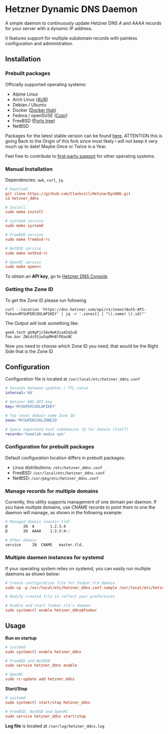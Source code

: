 # Hetzner Dynamic DNS Daemon

A simple daemon to continuously update Hetzner DNS
*A* and *AAAA* records for your server with a dynamic IP address.

It features support for multiple subdomain records with painless
configuration and administration.

## Installation

### Prebuilt packages

Officially supported operating systems:

- Alpine Linux
- Arch Linux ([AUR](https://aur.archlinux.org/packages/hetzner_ddns/))
- Debian / Ubuntu
- Docker ([Docker Hub](https://hub.docker.com/r/filiparag/hetzner_ddns))
- Fedora / openSUSE ([Copr](https://copr.fedorainfracloud.org/coprs/filiparag/hetzner_ddns/))
- FreeBSD ([Ports tree](https://www.freshports.org/dns/hetzner_ddns/))
- NetBSD

Packages for the latest stable version can be found
[here](https://github.com/filiparag/hetzner_ddns/releases/latest). ATTENTION this is going Back to the Origin of this fork since most likely i will not keep it very much up to date!
Maybe Once or Twice in a Year.

Feel free to contribute to [first-party support](./release) for other operating systems.

### Manual Installation

Dependencies: `awk`, `curl`, `jq`.

```ini
# Download
git clone https://github.com/Clankcoll/HetznerDynDNS.git
cd hetzner_ddns

# Install
sudo make install

# systemd service
sudo make systemd

# FreeBSD service
sudo make freebsd-rc

# NetBSD service
sudo make netbsd-rc

# OpenRC service
sudo make openrc
```

To obtain an **API key**, go to [Hetzner DNS Console](https://dns.hetzner.com/settings/api-token).

### Getting the Zone ID

To get the Zone ID please run following
```´sh
curl --location 'https://dns.hetzner.com/api/v1/zones?Auth-API-Token=MYSUPERCOOLAPIKEY' | jq -r '.zones[] | "\(.name) \(.id)"'

```
The Output will look something like:

```
geek.tech gb9gPjc5Ao9wK3ia42qSuQ
foo.bar ZWidz55jw5qdMnBlPDasNC
```
Now you need to choose which Zone ID you need, that would be the Right Side that is the Zone ID

## Configuration

Configuration file is located at `/usr/local/etc/hetzner_ddns.conf`

```sh
# Seconds between updates / TTL value
interval='60'

# Hetzner DNS API key
key='MYSUPERCOOLAPIKEY'

# Top level domain name Zone ID
zone='MYSUPERCOOLZONEID'

# Space separated host subdomains (@ for domain itself)
records='homelab media vpn'
```

### Configuration for prebuilt packages

Default configuration location differs in prebuilt packages:

- Linux distributions: `/etc/hetzner_ddns.conf`
- FreeBSD: `/usr/local/etc/hetzner_ddns.conf`
- NetBSD: `/usr/pkg/etc/hetzner_ddns.conf`

### Manage records for multiple domains

Currently, this utility supports management of one domain per daemon.
If you have multiple domains, use CNAME records to point them to one
the daemon will manage, as shown in the following example:

```sh
# Managed domain (master.tld)
@		IN	A	    1.2.3.4
@		IN	AAAA	1:2:3:4::

# Other domain
service		IN	CNAME	master.tld.
```

### Multiple daemon instances for **systemd**

If your operating system relies on systemd, you can easily run
multiple daemons as shown below:

```ini
# Create configuration file for foobar.tld domain
sudo cp -p /usr/local/etc/hetzner_ddns.conf.sample /usr/local/etc/hetzner_ddns.foobar.conf

# Modify created file to reflect your preferences

# Enable and start foobar.tld's daemon
sudo systemctl enable hetzner_ddns@foobar
```

## Usage

**Run on startup**
```ini
# systemd
sudo systemctl enable hetzner_ddns

# FreeBSD and NetBSD
sudo service hetzner_ddns enable

# OpenRC
sudo rc-update add hetzner_ddns
```

**Start/Stop**
```ini
# systemd
sudo systemctl start/stop hetzner_ddns

# FreeBSD, NetBSD and OpenRC
sudo service hetzner_ddns start/stop
```

**Log file** is located at `/var/log/hetzner_ddns.log`
